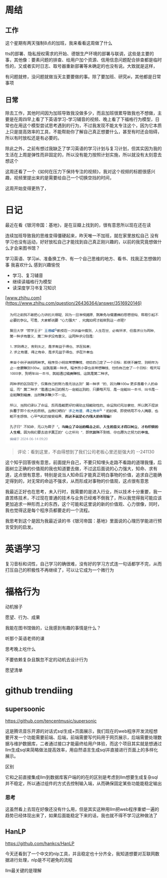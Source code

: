 # 周结

## 工作

这个星期有两天强制8点的加班，我来看看这周做了什么

tts的部署、隐私授权需求的开始、德银生产环境的部署与联调，这些是主要的事，其他像：要素问题的排查、给用户加个资源、信用信息问题配合排查都是临时性的，又或者实时日志、取号器重新部署等未确定的也没有说。大致就是这样，

有问题就修，没问题就做当天主要要做的事。除了要加班、研究ai，其他都是日常事项

## 日常

除去工作，其他时间因为加班导致我没做多少，而且加班很累导致我也不想做，主要是在周四早上看了下英语学习-学习辅音的视频、晚上看了下福格行为模型，日常也在用这个模型尝试思考遇到的行为，不过我发现不能太专注这个，因为它本质上只是提高效率的工具，不能帮助你了解自己真正想要什么，甚至有时还会阻碍，所以有时放松还是有必要的。

除此之外，之前有想过我缺乏了学习英语的学习计划与复习计划，但其实因为我的生活在上周是弹性而非固定的，所以没有能力按照计划实施，所以就没有太刻意去想这个

这周还看了一个《如何在压力下保持专注的视频》，我对这个视频的标题很感兴趣，视频里提出来的是需要给自己一个切换空挡的时间，

这周开始变得更热了，

# 日记

最近在看《银河帝国：基地》，是在豆瓣上找到的，很有意思所以现在还在读

连续加班导致我的思维变得僵硬起来，昨天唯一不加班，就在家里放松自己 没有学习也没有运动，好好放松自己才能找到自己真正刚兴趣的，以前的我究竟想做什么才会来图书馆？

学习英语、学习ai、准备换工作、有一个自己思维的地方、看书、找我正怎想做的事 我喜欢什么 感到兴趣愉悦

- 学习、复习辅音
- 继续读福格行为模型
- 读深度学习书复习知识

[www.zhihu.com](https://www.zhihu.com/question/26436364/answer/3516920146)

![img_1.png](img_1.png)

> 评论：看到这里，不由得想到了我们公司老板心里还挺强大的 --241130

这个知乎回答很有意思，前面提升自己，不要只知埋头走路不看路的道理我懂，后面树立正确的价值观的我也知道要去做，不过这后面说的心力强大，知命、求有道，这点很有意思，特别是说当人知命后才能真正明白事物的价值，追求自己能确定得到的，对无常的命运不强求，从而形成对事物的价值观，这点很有意思

我最近正好也在思考，未入行时，我需要的是进入行业，所以技术十分重要，我一直苦练技术，不过现在普通的技术与业务已经难不倒我了，所以我觉得我可能应该更加追求一种形而上的东西，这个可能和这里说的新的价值观、心力很像，同时，我也觉得这是每个程序员都要走的一个流程。

我思考到这个是因为我最近读的书《银河帝国：基地》里面说的心理历学能进行预言受到的启发。

# 英语学习

复习音标和词性，自己学习的确很难，没有好的学习方式连一句话都学不完，从而打压自己的积极性不再继续了，可以让它成为一个微行为

# 福格行为

动机猴子

愿望、行为、成果

我能在图书馆做的，让我感到有趣的事情是什么？

听那个英语老师的课

思考晚上吃什么

不要依赖复杂且飘忽不定的动机去设计行为

愿望清单

# github trendiing

## supersoonic

https://github.com/tencentmusic/supersonic

这是腾讯音乐开源的对话式sql生成+页面展示，我们现在的web程序开发流程想要开发一个功能需要前端、后端，前端需要写代码用于网页展示，后端需要处理数据与维护数据库，二者通过接口才能最终给用户体验，而这个项目其实就是想通过llm生成sql来简略做法提高效率，用自然语言生成sql并直接进行页面上的多样化展示。

区别

它和之前直接集成llm到数据库客户端的的在的区别是考虑到llm想要生成复杂sql并不稳定，所以通过组件的方式去控制输入端，从而确保固定某些功能能稳定输出

### 思考

这虽然看上去现在好像还没有什么用，但是其实这种用llm把web程序重塑一遍的趋势已经体现出来了，如果后面能稳定下来的话，我也就不得不学习这种做法了

## HanLP

https://github.com/hankcs/HanLP

今天还看到了一个中文的nlp工具，并且稳定也十分齐全，我知道想要对互联网数据进行处理，nlp是不可避免的流程

llm最关键的是理解